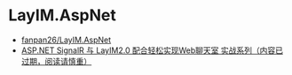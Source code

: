# LayIM.AspNet

- [fanpan26/LayIM.AspNet](https://github.com/fanpan26/LayIM.AspNet)
- [ASP.NET SignalR 与 LayIM2.0 配合轻松实现Web聊天室 实战系列（内容已过期，阅读请慎重）](http://www.cnblogs.com/panzi/p/5767095.html)
